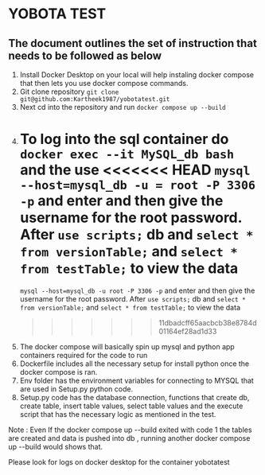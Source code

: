 # YOBOTA TEST

## The document outlines the set of instruction that needs to be followed as below

1. Install Docker Desktop on your local will help instaling docker compose that then lets you use docker compose commands.
2. Git clone repository `git clone git@github.com:Kartheek1987/yobotatest.git`
3. Next cd into the repository and run `docker compose up --build`
4. To log into the sql container do `docker exec --it MySQL_db bash` and the use
   <<<<<<< HEAD
   `mysql --host=mysql_db -u = root -P 3306 -p` and enter and then give the username for the root password. After `use scripts;` db and `select * from versionTable;` and `select * from testTable;` to view the data
   =======
   `mysql --host=mysql_db -u root -P 3306 -p` and enter and then give the username for the root password. After `use scripts;` db and `select * from versionTable;` and `select * from testTable;` to view the data
   > > > > > > > 11dbadcff65aacbcb38e8784d01164ef28ad1d33
5. The docker compose will basically spin up mysql and python app containers required for the code to run
6. Dockerfile includes all the necessary setup for install python once the docker compose is ran.
7. Env folder has the environment variables for connecting to MYSQL that are used in Setup.py python code.
8. Setup.py code has the database connection, functions that create db, create table, insert table values, select table values and the execute script that has the necessary logic as mentioned in the test.

Note : Even If the docker compose up --build exited with code 1 the tables are created and data is pushed into db , running another docker compose up --build would shows that.

Please look for logs on docker desktop for the container yobotatest

